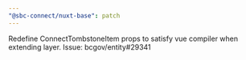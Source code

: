 ```yaml
---
"@sbc-connect/nuxt-base": patch
---
```


Redefine ConnectTombstoneItem props to satisfy vue compiler when extending layer. Issue: bcgov/entity#29341

